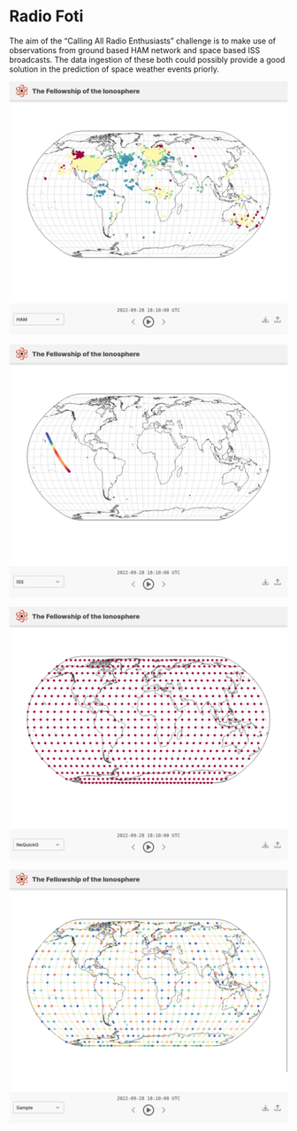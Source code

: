 # Radio Foti

The aim of the “Calling All Radio Enthusiasts” challenge is to make use of observations from ground based HAM network and space based ISS broadcasts. The data ingestion of these both could possibly provide a good solution in the prediction of space weather events priorly. 


![alt text](./pictures/space-radio-fori-ham.png?raw=true)

![alt text](./pictures/space-radio-fori-iss.png?raw=true)

![alt text](./pictures/space-radio-fori-model.png?raw=true)

![alt text](./pictures/space-radio-fori-sample.png?raw=true)
